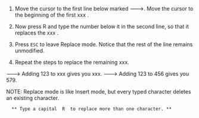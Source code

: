   1. Move the cursor to the first line below marked --->.  Move the cursor to the beginning of the first  xxx .

  2. Now press R and type the number below it in the second line, so that it replaces the xxx .

  3. Press `ESC` to leave Replace mode. Notice that the rest of the line
     remains unmodified.

  4. Repeat the steps to replace the remaining xxx.

---> Adding 123 to xxx gives you xxx.
---> Adding 123 to 456 gives you 579.

NOTE:  Replace mode is like Insert mode, but every typed character deletes an existing character.
	   
      ** Type a capital  R  to replace more than one character. **